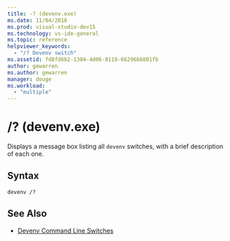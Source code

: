 ```yaml
---
title: -? (devenv.exe)
ms.date: 11/04/2016
ms.prod: visual-studio-dev15
ms.technology: vs-ide-general
ms.topic: reference
helpviewer_keywords:
  - "/? Devenv switch"
ms.assetid: fd8fd6b2-1304-4d06-8118-6629666801fb
author: gewarren
ms.author: gewarren
manager: douge
ms.workload:
  - "multiple"
---
```

# /? (devenv.exe)
Displays a message box listing all `devenv` switches, with a brief description of each one.

## Syntax

```
devenv /?
```

## See Also

- [Devenv Command Line Switches](../../ide/reference/devenv-command-line-switches.md)